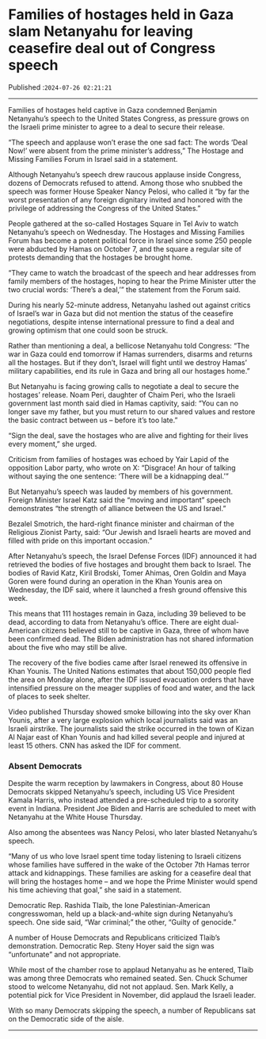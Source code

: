 # Families of hostages held in Gaza slam Netanyahu for leaving ceasefire deal out of Congress speech

Published :`2024-07-26 02:21:21`

---

Families of hostages held captive in Gaza condemned Benjamin Netanyahu’s speech to the United States Congress, as pressure grows on the Israeli prime minister to agree to a deal to secure their release.

“The speech and applause won’t erase the one sad fact: The words ‘Deal Now!’ were absent from the prime minister’s address,” The Hostage and Missing Families Forum in Israel said in a statement.

Although Netanyahu’s speech drew raucous applause inside Congress, dozens of Democrats refused to attend. Among those who snubbed the speech was former House Speaker Nancy Pelosi, who called it “by far the worst presentation of any foreign dignitary invited and honored with the privilege of addressing the Congress of the United States.”

People gathered at the so-called Hostages Square in Tel Aviv to watch Netanyahu’s speech on Wednesday. The Hostages and Missing Families Forum has become a potent political force in Israel since some 250 people were abducted by Hamas on October 7, and the square a regular site of protests demanding that the hostages be brought home.

“They came to watch the broadcast of the speech and hear addresses from family members of the hostages, hoping to hear the Prime Minister utter the two crucial words: ‘There’s a deal,’” the statement from the Forum said.

During his nearly 52-minute address, Netanyahu lashed out against critics of Israel’s war in Gaza but did not mention the status of the ceasefire negotiations, despite intense international pressure to find a deal and growing optimism that one could soon be struck.

Rather than mentioning a deal, a bellicose Netanyahu told Congress: “The war in Gaza could end tomorrow if Hamas surrenders, disarms and returns all the hostages. But if they don’t, Israel will fight until we destroy Hamas’ military capabilities, end its rule in Gaza and bring all our hostages home.”

But Netanyahu is facing growing calls to negotiate a deal to secure the hostages’ release. Noam Peri, daughter of Chaim Peri, who the Israeli government last month said died in Hamas captivity, said: “You can no longer save my father, but you must return to our shared values and restore the basic contract between us – before it’s too late.”

“Sign the deal, save the hostages who are alive and fighting for their lives every moment,” she urged.

Criticism from families of hostages was echoed by Yair Lapid of the opposition Labor party, who wrote on X: “Disgrace! An hour of talking without saying the one sentence: ‘There will be a kidnapping deal.’”

But Netanyahu’s speech was lauded by members of his government. Foreign Minister Israel Katz said the “moving and important” speech demonstrates “the strength of alliance between the US and Israel.”

Bezalel Smotrich, the hard-right finance minister and chairman of the Religious Zionist Party, said: “Our Jewish and Israeli hearts are moved and filled with pride on this important occasion.”

After Netanyahu’s speech, the Israel Defense Forces (IDF) announced it had retrieved the bodies of five hostages and brought them back to Israel. The bodies of Ravid Katz, Kiril Brodski, Tomer Ahimas, Oren Goldin and Maya Goren were found during an operation in the Khan Younis area on Wednesday, the IDF said, where it launched a fresh ground offensive this week.

This means that 111 hostages remain in Gaza, including 39 believed to be dead, according to data from Netanyahu’s office. There are eight dual-American citizens believed still to be captive in Gaza, three of whom have been confirmed dead. The Biden administration has not shared information about the five who may still be alive.

The recovery of the five bodies came after Israel renewed its offensive in Khan Younis. The United Nations estimates that about 150,000 people fled the area on Monday alone, after the IDF issued evacuation orders that have intensified pressure on the meager supplies of food and water, and the lack of places to seek shelter.

Video published Thursday showed smoke billowing into the sky over Khan Younis, after a very large explosion which local journalists said was an Israeli airstrike. The journalists said the strike occurred in the town of Kizan Al Najar east of Khan Younis and had killed several people and injured at least 15 others. CNN has asked the IDF for comment.

### Absent Democrats

Despite the warm reception by lawmakers in Congress, about 80 House Democrats skipped Netanyahu’s speech, including US Vice President Kamala Harris, who instead attended a pre-scheduled trip to a sorority event in Indiana. President Joe Biden and Harris are scheduled to meet with Netanyahu at the White House Thursday.

Also among the absentees was Nancy Pelosi, who later blasted Netanyahu’s speech.

“Many of us who love Israel spent time today listening to Israeli citizens whose families have suffered in the wake of the October 7th Hamas terror attack and kidnappings. These families are asking for a ceasefire deal that will bring the hostages home – and we hope the Prime Minister would spend his time achieving that goal,” she said in a statement.

Democratic Rep. Rashida Tlaib, the lone Palestinian-American congresswoman, held up a black-and-white sign during Netanyahu’s speech. One side said, “War criminal;” the other, “Guilty of genocide.”

A number of House Democrats and Republicans criticized Tlaib’s demonstration. Democratic Rep. Steny Hoyer said the sign was “unfortunate” and not appropriate.

While most of the chamber rose to applaud Netanyahu as he entered, Tlaib was among three Democrats who remained seated. Sen. Chuck Schumer stood to welcome Netanyahu, did not not applaud. Sen. Mark Kelly, a potential pick for Vice President in November, did applaud the Israeli leader.

With so many Democrats skipping the speech, a number of Republicans sat on the Democratic side of the aisle.

---


